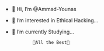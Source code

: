 - 👋 Hi, I’m @Ammad-Younas
- 👀 I’m interested in Ethical Hacking...
- 🌱 I’m currently Studying...



              🙂All the Best🥰
